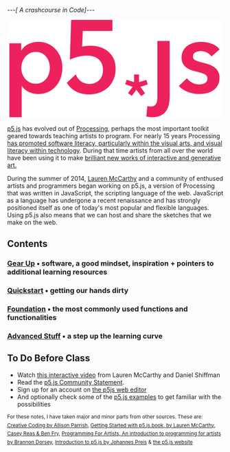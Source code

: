 *---[ A crashcourse in Code]---*

![p5.js logo](img/p5js.svg)   


[p5.js](http://p5js.org/) has evolved out of [Processing](https://processing.org/), perhaps the most important toolkit geared towards teaching artists to program. For nearly 15 years Processing [has promoted software literacy, particularly within the visual arts, and visual literacy within technology](https://processing.org/overview/). During that time artists from all over the world have been using it to make [brilliant new works of interactive and generative art.](https://processing.org/exhibition/)

During the summer of 2014, [Lauren McCarthy](http://lauren-mccarthy.com/) and a community of enthused artists and programmers began working on p5.js, a version of Processing that was written in JavaScript, the scripting language of the web. JavaScript as a language has undergone a recent renaissance and has strongly positioned itself as one of today's most popular and flexible languages. Using p5.js also means that we can host and share the sketches that we make on the web.


## Contents
### [Gear Up](00_requirements.md) • software, a good mindset, inspiration + pointers to additional learning resources
### [Quickstart](01_firststeps.md) • getting our hands dirty
### [Foundation](02_basics.md) • the most commonly used functions and functionalities
### [Advanced Stuff](03_advanced.md) • a step up the learning curve


## To Do Before Class
- Watch [this interactive video](http://hello.p5js.org/) from Lauren McCarthy and Daniel Shiffman
- Read the [p5.js Community Statement](https://p5js.org/community/).
- Sign up for an account on [the p5js web editor](https://editor.p5js.org/)
- And optionally check some of the [p5.js examples](https://p5js.org/examples/) to get familiar with the possibilities 

 
<sup>For these notes, I have taken major and minor parts from other sources. These are: [Creative Coding
by Allison Parrish](https://creative-coding.decontextualize.com/), [Getting Started with p5.js book, by Lauren McCarthy, Casey Reas & Ben Fry](https://www.oreilly.com/library/view/make-getting-started/9781457186769/), [Programming For Artists, An introduction to programming for artists by Brannon Dorsey](https://brannondorsey.github.io/ProgrammingForArtists/), [Introduction to p5.js by Johannes Preis](https://medium.com/comsystoreply/introduction-to-p5-js-9a7da09f20aa)
& [the p5.js website](https://p5js.org/)</sup>
